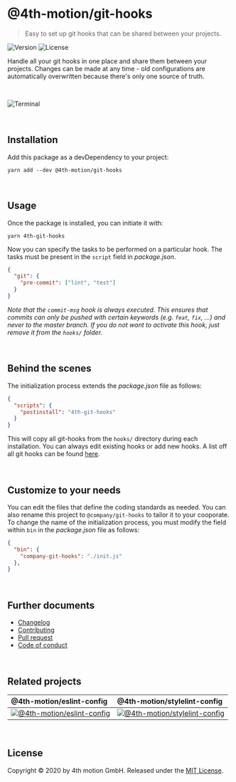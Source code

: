 # @4th-motion/git-hooks
> Easy to set up git hooks that can be shared between your projects.

![Version][version-image]
![License][license-image]

Handle all your git hooks in one place and share them between your projects. Changes can be made at any time - old configurations are automatically overwritten because there's only one source of truth.

<br>

![Terminal][screenshot]

<br>

## Installation

Add this package as a devDependency to your project:

```
yarn add --dev @4th-motion/git-hooks
```

<br>

## Usage

Once the package is installed, you can initiate it with:

```
yarn 4th-git-hooks
```

Now you can specify the tasks to be performed on a particular hook. The tasks must be present in the `script` field in _package.json_.

```json
{
  "git": {
    "pre-commit": ["lint", "test"]
  }
}
```

_Note that the `commit-msg` hook is always executed. This ensures that commits can only be pushed with certain keywords (e.g. `feat`, `fix`, …) and never to the master branch. If you do not want to activate this hook, just remove it from the `hooks/` folder._

<br>

## Behind the scenes

The initialization process extends the _package.json_ file as follows:

```json
{
  "scripts": {
    "postinstall": "4th-git-hooks"
  }
}
```

This will copy all git-hooks from the `hooks/` directory during each installation. You can always edit existing hooks or add new hooks. A list off all git hooks can be found [here](https://git-scm.com/docs/githooks).

<br>

## Customize to your needs

You can edit the files that define the coding standards as needed. You can also rename this project to `@company/git-hooks` to tailor it to your cooporate. To change the name of the initialization process, you must modify the field within `bin` in the _package.json_ file as follows:

```json
{
  "bin": {
    "company-git-hooks": "./init.js"
  },
}
```

<br>

## Further documents
- [Changelog](/docs/changelog.md)
- [Contributing](/docs/contributing.md)
- [Pull request](/docs/pull_request.md)
- [Code of conduct](/docs/code_of_conduct.md)

<br>

## Related projects

@4th-motion/eslint-config | @4th-motion/stylelint-config
:-------------------------|:-------------------------
[![@4th-motion/eslint-config][eslint-image]][eslint-config] | [![@4th-motion/stylelint-config][stylelint-image]][stylelint-config]

<br>

## License

Copyright © 2020 by 4th motion GmbH. Released under the [MIT License][license].

[screenshot]: https://assets.4thmotion.com/github/git-hooks/screenshot.jpg
[version-image]: https://img.shields.io/github/package-json/v/4th-motion/git-hooks
[license-image]: https://img.shields.io/github/license/4th-motion/git-hooks
[stylelint-image]: https://avatars3.githubusercontent.com/u/10076935?s=200&v=4
[eslint-image]: https://avatars3.githubusercontent.com/u/6019716?s=200&v=4
[stylelint-config]: https://github.com/4th-motion/stylelint-config
[eslint-config]: https://github.com/4th-motion/eslint-config
[license]: /LICENSE.md
